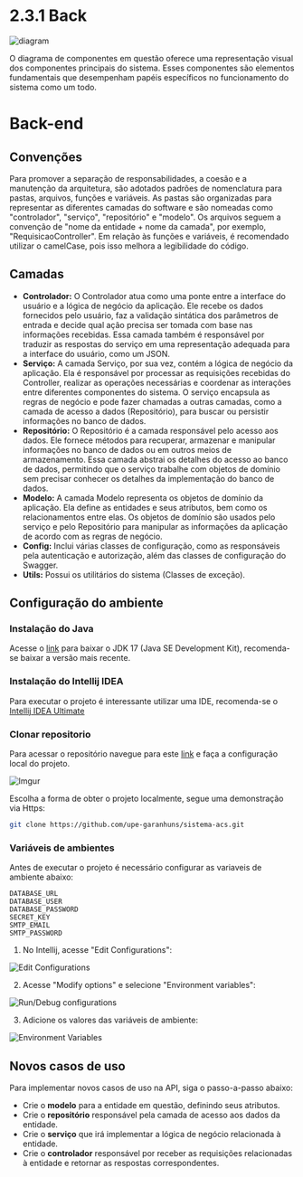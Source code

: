 # 2.3.1 Back

![diagram](https://www.plantuml.com/plantuml/svg/0/bLBBJa8n4DttAoQulcxSOK9GqCG5mQ0xmsAW1PgqdPksrsW8t-FAbP_0Zpbj8Lmm6ErgPiwSEVDeFqJqiR46XXgN7Yt2u0eg692joIaNLH2Ef8BElISNgpidEu015ic3jH0RiSDl7XyoWhK61e2VL_E8RcaOVLB-LMy_AAU4vCmfqLFQHfnc3xYu9uEIV2RC3_xw36MYQWewRh-yBYA-18ZzSvmXsUsds-LBifhjNUlflOnuC4FJXDfi7g3XypZ7PMm59ogmPiHfqIzEMxjihV9wkOfLrKkxAa1hGE3uVa4NHZlLvREyNqVr5hipqoZeGXDArNqQCrhJ_iRwAPQvfTCsCLcN4iDAoQCY5fsk6tEYpqLu4V_cjvjEDSgI_r9cF1cbdoSnuWm3d_8M7JV2_r3oM24VT2RvbXjn9DBZgEWh9_d7VmC0)

O diagrama de componentes em questão oferece uma representação visual dos componentes principais do sistema. Esses 
componentes são elementos fundamentais que desempenham papéis específicos no funcionamento do sistema como um todo.

# Back-end
## Convenções
Para promover a separação de responsabilidades, a coesão e a manutenção da arquitetura, são adotados padrões de nomenclatura
para pastas, arquivos, funções e variáveis. As pastas são organizadas para representar as diferentes camadas do software e são
nomeadas como "controlador", "serviço", "repositório" e "modelo". Os arquivos seguem a convenção de "nome da entidade + nome
da camada", por exemplo, "RequisicaoController". Em relação às funções e variáveis, é recomendado utilizar o camelCase,
pois isso melhora a legibilidade do código.

## Camadas
* **Controlador:** O Controlador atua como uma ponte entre a interface do usuário e a lógica de negócio da aplicação. 
Ele recebe os dados fornecidos pelo usuário, faz a validação sintática dos parâmetros de entrada e decide qual ação 
precisa ser tomada com base nas informações recebidas. Essa camada também é responsável por traduzir as respostas do 
serviço em uma representação adequada para a interface do usuário, como um JSON.
* **Serviço:** A camada Serviço, por sua vez, contém a lógica de negócio da aplicação. Ela é responsável por processar 
as requisições recebidas do Controller, realizar as operações necessárias e coordenar as interações entre diferentes 
componentes do sistema. O serviço encapsula as regras de negócio e pode fazer chamadas a outras camadas, como a camada 
de acesso a dados (Repositório), para buscar ou persistir informações no banco de dados.
* **Repositório:** O Repositório é a camada responsável pelo acesso aos dados. Ele fornece métodos para recuperar, 
armazenar e manipular informações no banco de dados ou em outros meios de armazenamento. Essa camada abstrai os detalhes
do acesso ao banco de dados, permitindo que o serviço trabalhe com objetos de domínio sem precisar conhecer os detalhes 
da implementação do banco de dados.
* **Modelo:** A camada Modelo representa os objetos de domínio da aplicação. Ela define as entidades e seus atributos,
bem como os relacionamentos entre elas. Os objetos de domínio são usados pelo serviço e pelo Repositório para manipular
as informações da aplicação de acordo com as regras de negócio.
* **Config:** Inclui várias classes de configuração, como as responsáveis pela autenticação e autorização, além das classes
de configuração do Swagger.
* **Utils:** Possui os utilitários do sistema (Classes de exceção).

## Configuração do ambiente

### Instalação do Java
Acesse o [link](https://www.oracle.com/java/technologies/javase/jdk17-archive-downloads.html) para baixar o JDK 17
(Java SE Development Kit), recomenda-se baixar a versão mais recente.

### Instalação do Intellij IDEA
Para executar o projeto é interessante utilizar uma IDE, recomenda-se o [Intellij IDEA Ultimate](https://www.jetbrains.com/idea/)

### Clonar repositorio
Para acessar o repositório navegue para este [link](https://github.com/upe-garanhuns/sistema-acs) e faça a configuração local do projeto.

![Imgur](https://i.imgur.com/xQFOwSw.png)

Escolha a forma de obter o projeto localmente, segue uma demonstração via Https:
```bash
git clone https://github.com/upe-garanhuns/sistema-acs.git
```
### Variáveis de ambientes
Antes de executar o projeto é necessário configurar as variaveis de ambiente abaixo:
```
DATABASE_URL
DATABASE_USER
DATABASE_PASSWORD
SECRET_KEY
SMTP_EMAIL
SMTP_PASSWORD
```

1. No Intellij, acesse "Edit Configurations":
 
![Edit Configurations](https://i.imgur.com/ZIO781u.png)

2. Acesse "Modify options" e selecione "Environment variables":

![Run/Debug configurations](https://i.imgur.com/C4FLxs7.png)

3. Adicione os valores das variáveis de ambiente:

![Environment Variables](https://i.imgur.com/bl2hOWI.png)

## Novos casos de uso
Para implementar novos casos de uso na API, siga o passo-a-passo abaixo:

* Crie o **modelo** para a entidade em questão, definindo seus atributos.
* Crie o **repositório** responsável pela camada de acesso aos dados da entidade.
* Crie o **serviço** que irá implementar a lógica de negócio relacionada à entidade.
* Crie o **controlador** responsável por receber as requisições relacionadas à entidade e retornar as respostas 
correspondentes.